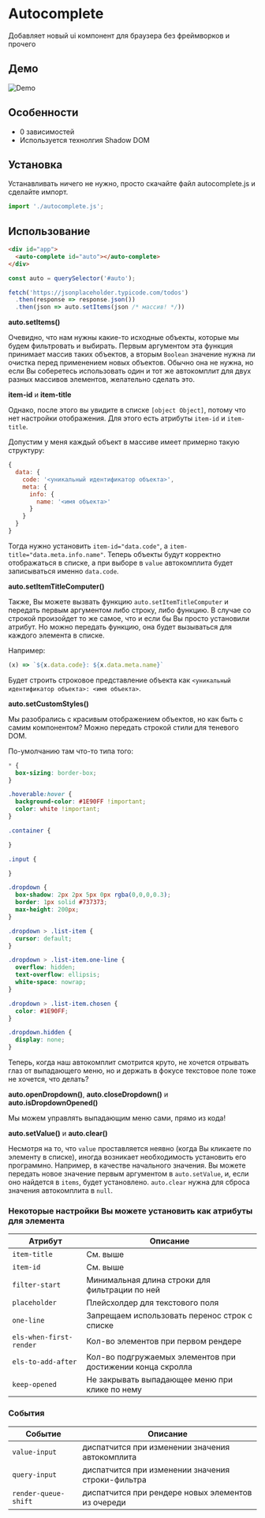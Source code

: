 # Autocomplete

Добавляет новый ui компонент для браузера без фреймворков и прочего

## Демо

![Demo](demo.gif)

## Особенности

- 0 зависимостей
- Используется технолгия Shadow DOM

## Установка

Устанавливать ничего не нужно, просто скачайте файл autocomplete.js и сделайте импорт.
```js
import './autocomplete.js';
```

## Использование

```html
<div id="app">
  <auto-complete id="auto"></auto-complete>
</div>
```

```js
const auto = querySelector('#auto');

fetch('https://jsonplaceholder.typicode.com/todos')
  .then(response => response.json())
  .then(json => auto.setItems(json /* массив! */))
```

**auto.setItems()**

Очевидно, что нам нужны какие-то исходные объекты, которые мы будем фильтровать и выбирать. Первым аргументом эта функция принимает массив таких объектов, а вторым `Boolean` значение нужна ли очистка перед применением новых объектов. Обычно она не нужна, но если Вы соберетесь использовать один и тот же автокомплит для двух разных массивов элементов, желательно сделать это.

**item-id** и **item-title**

Однако, после этого вы увидите в списке `[object Object]`, потому что нет настройки отображения. Для этого есть атрибуты `item-id` и `item-title`.

Допустим у меня каждый объект в массиве имеет примерно такую структуру:
```js
{
  data: {
    code: '<уникальный идентификатор объекта>',
    meta: {
      info: {
        name: '<имя объекта>'
      }
    }
  }
}
```

Тогда нужно установить `item-id="data.code"`, а `item-title="data.meta.info.name"`. Теперь объекты будут корректно отображаться в списке, а при выборе в `value` автокомплита будет записываться именно `data.code`.

**auto.setItemTitleComputer()**

Также, Вы можете вызвать функцию `auto.setItemTitleComputer` и передать первым аргументом либо строку, либо функцию. В случае со строкой произойдет то же самое, что и если бы Вы просто установили атрибут. Но можно передать функцию, она будет вызываться для каждого элемента в списке.

Например:
```js
(x) => `${x.data.code}: ${x.data.meta.name}`
```

Будет строить строковое представление объекта как `<уникальный идентификатор объекта>: <имя объекта>`.

**auto.setCustomStyles()**

Мы разобрались с красивым отображением объектов, но как быть с самим компонентом? 
Можно передать строкой стили для теневого DOM.

По-умолчанию там что-то типа того:
```css
* {
  box-sizing: border-box;
}

.hoverable:hover {
  background-color: #1E90FF !important;
  color: white !important;
}

.container {

}

.input {

}

.dropdown {
  box-shadow: 2px 2px 5px 0px rgba(0,0,0,0.3);
  border: 1px solid #737373;
  max-height: 200px;
}

.dropdown > .list-item {
  cursor: default;
}

.dropdown > .list-item.one-line {
  overflow: hidden;
  text-overflow: ellipsis;
  white-space: nowrap;
}

.dropdown > .list-item.chosen {
  color: #1E90FF;
}

.dropdown.hidden {
  display: none;
}
```

Теперь, когда наш автокомплит смотрится круто, не хочется отрывать глаз от выпадающего меню, но и держать в фокусе текстовое поле тоже не хочется, что делать?

**auto.openDropdown()**, **auto.closeDropdown()** и **auto.isDropdownOpened()**

Мы можем управлять выпадающим меню сами, прямо из кода!

**auto.setValue()** и **auto.clear()**

Несмотря на то, что `value` проставляется неявно (когда Вы кликаете по элементу в списке), иногда возникает необходимость установить его программно. Например, в качестве начального значения. Вы можете передать новое значение первым аргументом в `auto.setValue`, и, если оно найдется в `items`, будет установлено. `auto.clear` нужна для сброса значения автокомплита в `null`.

### Некоторые настройки Вы можете установить как атрибуты для элемента

| Атрибут | Описание |
|----------|-------------|
| `item-title` | См. выше |
| `item-id` | См. выше |
| `filter-start` | Минимальная длина строки для фильтрации по ней |
| `placeholder` | Плейсхолдер для текстового поля |
| `one-line` | Запрещаем использовать перенос строк с списке |
| `els-when-first-render` | Кол-во элементов при первом рендере |
| `els-to-add-after` | Кол-во подгружаемых элементов при достижении конца скролла |
| `keep-opened` | Не закрывать выпадающее меню при клике по нему |

### События

| Событие | Описание |
|----------|-------------|
| `value-input` | диспатчится при изменении значения автокомплита |
| `query-input` | диспатчится при изменении значения строки-фильтра |
| `render-queue-shift` | диспатчится при рендере новых элементов из очереди |
